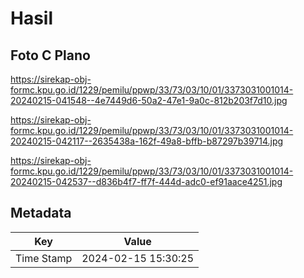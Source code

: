 # Hasil

## Foto C Plano

https://sirekap-obj-formc.kpu.go.id/1229/pemilu/ppwp/33/73/03/10/01/3373031001014-20240215-041548--4e7449d6-50a2-47e1-9a0c-812b203f7d10.jpg

https://sirekap-obj-formc.kpu.go.id/1229/pemilu/ppwp/33/73/03/10/01/3373031001014-20240215-042117--2635438a-162f-49a8-bffb-b87297b39714.jpg

https://sirekap-obj-formc.kpu.go.id/1229/pemilu/ppwp/33/73/03/10/01/3373031001014-20240215-042537--d836b4f7-ff7f-444d-adc0-ef91aace4251.jpg


## Metadata

| Key        | Value               |
| ---------- | ------------------- |
| Time Stamp | 2024-02-15 15:30:25 |



